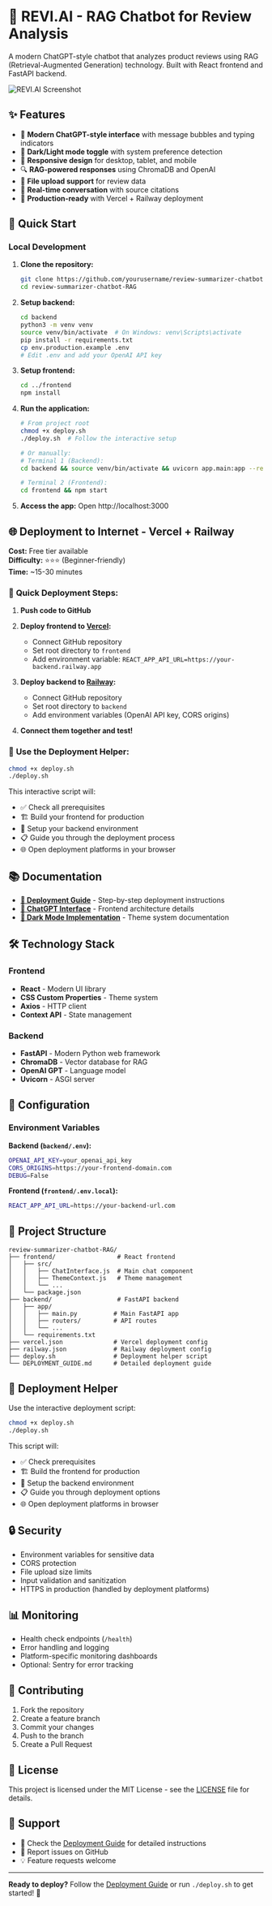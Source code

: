 # 🤖 REVI.AI - RAG Chatbot for Review Analysis

A modern ChatGPT-style chatbot that analyzes product reviews using RAG (Retrieval-Augmented Generation) technology. Built with React frontend and FastAPI backend.

![REVI.AI Screenshot](https://via.placeholder.com/800x400/2a2f3a/f9fafb?text=REVI.AI+ChatGPT-Style+Interface)

## ✨ Features

- 🎨 **Modern ChatGPT-style interface** with message bubbles and typing indicators
- 🌙 **Dark/Light mode toggle** with system preference detection
- 📱 **Responsive design** for desktop, tablet, and mobile
- 🔍 **RAG-powered responses** using ChromaDB and OpenAI
- 📄 **File upload support** for review data
- 💬 **Real-time conversation** with source citations
- 🚀 **Production-ready** with Vercel + Railway deployment

## 🚀 Quick Start

### Local Development

1. **Clone the repository:**
   ```bash
   git clone https://github.com/yourusername/review-summarizer-chatbot-RAG.git
   cd review-summarizer-chatbot-RAG
   ```

2. **Setup backend:**
   ```bash
   cd backend
   python3 -m venv venv
   source venv/bin/activate  # On Windows: venv\Scripts\activate
   pip install -r requirements.txt
   cp env.production.example .env
   # Edit .env and add your OpenAI API key
   ```

3. **Setup frontend:**
   ```bash
   cd ../frontend
   npm install
   ```

4. **Run the application:**
   ```bash
   # From project root
   chmod +x deploy.sh
   ./deploy.sh  # Follow the interactive setup
   
   # Or manually:
   # Terminal 1 (Backend):
   cd backend && source venv/bin/activate && uvicorn app.main:app --reload
   
   # Terminal 2 (Frontend):
   cd frontend && npm start
   ```

5. **Access the app:** Open http://localhost:3000

## 🌐 Deployment to Internet - Vercel + Railway

**Cost:** Free tier available  
**Difficulty:** ⭐⭐⭐ (Beginner-friendly)  
**Time:** ~15-30 minutes

### 🚀 **Quick Deployment Steps:**

1. **Push code to GitHub**
2. **Deploy frontend to [Vercel](https://vercel.com):**
   - Connect GitHub repository
   - Set root directory to `frontend`
   - Add environment variable: `REACT_APP_API_URL=https://your-backend.railway.app`

3. **Deploy backend to [Railway](https://railway.app):**
   - Connect GitHub repository
   - Set root directory to `backend`
   - Add environment variables (OpenAI API key, CORS origins)

4. **Connect them together and test!**

### 🎯 **Use the Deployment Helper:**

```bash
chmod +x deploy.sh
./deploy.sh
```

This interactive script will:
- ✅ Check all prerequisites
- 🏗️ Build your frontend for production
- 🐍 Setup your backend environment
- 📋 Guide you through the deployment process
- 🌐 Open deployment platforms in your browser

## 📚 Documentation

- **[📖 Deployment Guide](DEPLOYMENT_GUIDE.md)** - Step-by-step deployment instructions
- **[🎨 ChatGPT Interface](frontend/README_CHATGPT_STYLE.md)** - Frontend architecture details
- **[🌙 Dark Mode Implementation](frontend/README_DARK_LIGHT_MODE.md)** - Theme system documentation

## 🛠️ Technology Stack

### Frontend
- **React** - Modern UI library
- **CSS Custom Properties** - Theme system
- **Axios** - HTTP client
- **Context API** - State management

### Backend
- **FastAPI** - Modern Python web framework
- **ChromaDB** - Vector database for RAG
- **OpenAI GPT** - Language model
- **Uvicorn** - ASGI server

## 🔧 Configuration

### Environment Variables

**Backend (`backend/.env`):**
```bash
OPENAI_API_KEY=your_openai_api_key
CORS_ORIGINS=https://your-frontend-domain.com
DEBUG=False
```

**Frontend (`frontend/.env.local`):**
```bash
REACT_APP_API_URL=https://your-backend-url.com
```

## 📁 Project Structure

```
review-summarizer-chatbot-RAG/
├── frontend/                 # React frontend
│   ├── src/
│   │   ├── ChatInterface.js  # Main chat component
│   │   ├── ThemeContext.js   # Theme management
│   │   └── ...
│   └── package.json
├── backend/                  # FastAPI backend
│   ├── app/
│   │   ├── main.py          # Main FastAPI app
│   │   ├── routers/         # API routes
│   │   └── ...
│   └── requirements.txt
├── vercel.json              # Vercel deployment config
├── railway.json             # Railway deployment config
├── deploy.sh                # Deployment helper script
└── DEPLOYMENT_GUIDE.md      # Detailed deployment guide
```

## 🚀 Deployment Helper

Use the interactive deployment script:

```bash
chmod +x deploy.sh
./deploy.sh
```

This script will:
- ✅ Check prerequisites
- 🏗️ Build the frontend for production
- 🐍 Setup the backend environment
- 📋 Guide you through deployment options
- 🌐 Open deployment platforms in browser

## 🔒 Security

- Environment variables for sensitive data
- CORS protection
- File upload size limits
- Input validation and sanitization
- HTTPS in production (handled by deployment platforms)

## 📊 Monitoring

- Health check endpoints (`/health`)
- Error handling and logging
- Platform-specific monitoring dashboards
- Optional: Sentry for error tracking

## 🤝 Contributing

1. Fork the repository
2. Create a feature branch
3. Commit your changes
4. Push to the branch
5. Create a Pull Request

## 📝 License

This project is licensed under the MIT License - see the [LICENSE](LICENSE) file for details.

## 💬 Support

- 📖 Check the [Deployment Guide](DEPLOYMENT_GUIDE.md) for detailed instructions
- 🐛 Report issues on GitHub
- 💡 Feature requests welcome

---

**Ready to deploy?** Follow the [Deployment Guide](DEPLOYMENT_GUIDE.md) or run `./deploy.sh` to get started! 🚀
